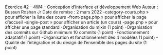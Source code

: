 Exercice #2 - 4W4 - Conception d'interface et développement Web
Auteur : Bussun Roshan Jr
Date de remise : 2 mars 2022
-category-cours.php » pour afficher la liste des cours
-front-page.php » pour afficher la page d’accueil
-single-post » pour afficher un article (un cours)
-page.php » pour afficher une page standard
-Organisation du mixin (1 point)
-Organisation des commits sur Github minimum 10 commits (1 point)
-Fonctionnement adaptatif (1 point)
-Organisation et fonctionnement des 4 modèles (1 point)
-Qualité de l’intégration et du design de l’ensemble des pages du site (1 point)

